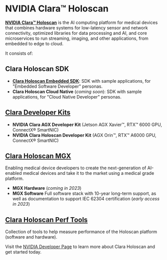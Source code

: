# NVIDIA Clara™ Holoscan

__[NVIDIA Clara™ Holoscan](https://www.nvidia.com/en-us/clara/medical-devices/)__ is the AI computing platform for medical devices that combines hardware systems for low-latency sensor and network connectivity, optimized libraries for data processing and AI, and core microservices to run streaming, imaging, and other applications, from embedded to edge to cloud.

It consists of:

## Clara Holoscan SDK
* **[Clara Holoscan Embedded SDK](https://github.com/nvidia/clara-holoscan-embedded-sdk)**: SDK with sample applications, for "Embedded Software Developer" personas.
* **Clara Holoscan Cloud Native** (_coming soon_): SDK with sample applications, for "Cloud Native Developer" personas.

## [Clara Developer Kits](https://www.nvidia.com/en-us/clara/developer-kits/)
* **NVIDIA Clara AGX Developer Kit** (Jetson AGX Xavier™, RTX™ 6000 GPU, ConnectX® SmartNIC)
* **NVIDIA Clara Holoscan Developer Kit** (AGX Orin™, RTX™ A6000 GPU, ConnectX® SmartNIC)

## [Clara Holoscan MGX](https://www.nvidia.com/en-us/clara/medical-grade-devices/)
Enabling medical device developers to create the next-generation of AI-enabled medical devices and take it to the market using a medical grade platform.
* **MGX Hardware** (_coming in 2023_)
* **MGX Software** Full software stack with 10-year long-term support, as well as documentation to support IEC 62304 certification (_early access in 2023_)

## [Clara Holoscan Perf Tools](https://github.com/NVIDIA/clara-holoscan-perf-tools)
Collection of tools to help measure performance of the Holoscan platform (software and hardware).

Visit the [NVIDIA Developer Page](https://developer.nvidia.com/clara-holoscan-sdk) to learn more about Clara Holoscan and get started today.

